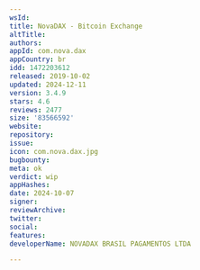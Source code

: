```yaml
---
wsId: 
title: NovaDAX - Bitcoin Exchange
altTitle: 
authors: 
appId: com.nova.dax
appCountry: br
idd: 1472203612
released: 2019-10-02
updated: 2024-12-11
version: 3.4.9
stars: 4.6
reviews: 2477
size: '83566592'
website: 
repository: 
issue: 
icon: com.nova.dax.jpg
bugbounty: 
meta: ok
verdict: wip
appHashes: 
date: 2024-10-07
signer: 
reviewArchive: 
twitter: 
social: 
features: 
developerName: NOVADAX BRASIL PAGAMENTOS LTDA

---
```



